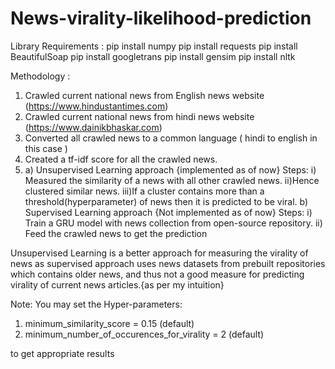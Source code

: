 # News-virality-likelihood-prediction

Library Requirements :
  pip install numpy
  pip install requests
  pip install BeautifulSoap
  pip install googletrans
  pip install gensim
  pip install nltk
  
Methodology :
1. Crawled current national news from English news website (https://www.hindustantimes.com)
2. Crawled current national news from hindi news website (https://www.dainikbhaskar.com)
3. Converted all crawled news to a common language ( hindi to english in this case )
4. Created a tf-idf score for all the crawled news.
5. a) Unsupervised Learning approach {implemented as of now} Steps: 
     i) Measured the similarity of a news with all other crawled news.
    ii)Hence clustered similar news.
    iii)If a cluster contains more than a threshold(hyperparameter) of news then it is predicted to be viral.
   b) Supervised Learning approach {Not implemented as of now} Steps: i) Train a GRU model with news collection from open-source repository. ii) Feed the crawled news to get the prediction
   
Unsupervised Learning is a better approach for measuring the virality of news as supervised approach uses news datasets from prebuilt repositories which contains older news, and thus not a good measure for predicting virality of current news articles.{as per my intuition}

Note:
You may set the Hyper-parameters:
1. minimum_similarity_score = 0.15 (default)
2. minimum_number_of_occurences_for_virality = 2 (default) 

to get appropriate results
